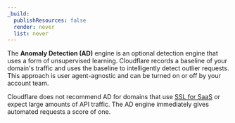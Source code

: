 ```yaml
---
_build:
  publishResources: false
  render: never
  list: never
---
```


The **Anomaly Detection (AD)** engine is an optional detection engine that uses a form of unsupervised learning. Cloudflare records a baseline of your domain's traffic and uses the baseline to intelligently detect outlier requests. This approach is user agent-agnostic and can be turned on or off by your account team.

Cloudflare does not recommend AD for domains that use [SSL for SaaS](/ssl/ssl-for-saas) or expect large amounts of API traffic. The AD engine immediately gives automated requests a score of one.
